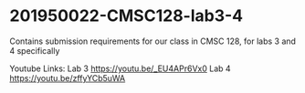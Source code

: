 # 201950022-CMSC128-lab3-4
Contains submission requirements for our class in CMSC 128, for labs 3 and 4 specifically

Youtube Links:
Lab 3 https://youtu.be/_EU4APr6Vx0
Lab 4 https://youtu.be/zffyYCb5uWA
